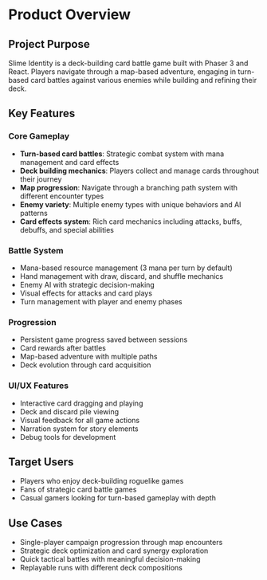 # Product Overview

## Project Purpose
Slime Identity is a deck-building card battle game built with Phaser 3 and React. Players navigate through a map-based adventure, engaging in turn-based card battles against various enemies while building and refining their deck.

## Key Features

### Core Gameplay
- **Turn-based card battles**: Strategic combat system with mana management and card effects
- **Deck building mechanics**: Players collect and manage cards throughout their journey
- **Map progression**: Navigate through a branching path system with different encounter types
- **Enemy variety**: Multiple enemy types with unique behaviors and AI patterns
- **Card effects system**: Rich card mechanics including attacks, buffs, debuffs, and special abilities

### Battle System
- Mana-based resource management (3 mana per turn by default)
- Hand management with draw, discard, and shuffle mechanics
- Enemy AI with strategic decision-making
- Visual effects for attacks and card plays
- Turn management with player and enemy phases

### Progression
- Persistent game progress saved between sessions
- Card rewards after battles
- Map-based adventure with multiple paths
- Deck evolution through card acquisition

### UI/UX Features
- Interactive card dragging and playing
- Deck and discard pile viewing
- Visual feedback for all game actions
- Narration system for story elements
- Debug tools for development

## Target Users
- Players who enjoy deck-building roguelike games
- Fans of strategic card battle games
- Casual gamers looking for turn-based gameplay with depth

## Use Cases
- Single-player campaign progression through map encounters
- Strategic deck optimization and card synergy exploration
- Quick tactical battles with meaningful decision-making
- Replayable runs with different deck compositions
